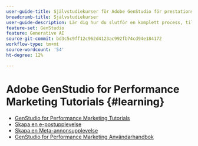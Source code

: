 ```yaml
---
user-guide-title: Självstudiekurser för Adobe GenStudio för prestationsbaserad marknadsföring
breadcrumb-title: Självstudiekurser
user-guide-description: Lär dig hur du slutför en komplett process, till exempel skapar en e-postupplevelse, genom att följa GenStudio for Performance Marketing självstudiekurser.
feature-set: GenStudio
feature: Generative AI
source-git-commit: bd3c5c9ff12c962d4123ac992fb74cd94e184172
workflow-type: tm+mt
source-wordcount: '54'
ht-degree: 12%

---
```



# Adobe GenStudio for Performance Marketing Tutorials {#learning}

+ [GenStudio for Performance Marketing Tutorials](tutorials.md)
+ [Skapa en e-postupplevelse](create-email-experience.md)
+ [Skapa en Meta-annonsupplevelse](create-meta-ad.md)
+ [GenStudio for Performance Marketing Användarhandbok](https://experienceleague.adobe.com/docs/genstudio/user-guide/home.html?lang=sv-SE)
